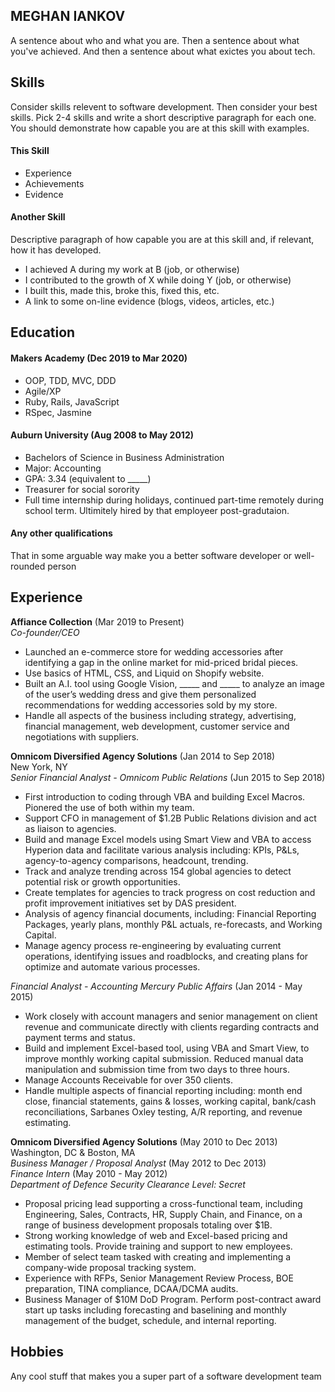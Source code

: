 ## MEGHAN IANKOV

A sentence about who and what you are. Then a sentence about what you've achieved. And then a sentence about what exictes you about tech.

## Skills

Consider skills relevent to software development. Then consider your best skills. Pick 2-4 skills and write a short descriptive paragraph for each one. You should demonstrate how capable you are at this skill with examples.

#### This Skill

- Experience
- Achievements
- Evidence

#### Another Skill

Descriptive paragraph of how capable you are at this skill and, if relevant, how it has developed.

- I achieved A during my work at B (job, or otherwise)
- I contributed to the growth of X while doing Y (job, or otherwise)
- I built this, made this, broke this, fixed this, etc.
- A link to some on-line evidence (blogs, videos, articles, etc.)

## Education

#### Makers Academy (Dec 2019 to Mar 2020)

- OOP, TDD, MVC, DDD
- Agile/XP
- Ruby, Rails, JavaScript
- RSpec, Jasmine

#### Auburn University (Aug 2008 to May 2012)

- Bachelors of Science in Business Administration
- Major: Accounting
- GPA: 3.34 (equivalent to _____)
- Treasurer for social sorority
- Full time internship during holidays, continued part-time remotely during school term. Ultimitely hired by that employeer post-gradutaion.

#### Any other qualifications

That in some arguable way make you a better software developer or well-rounded person

## Experience

**Affiance Collection** (Mar 2019 to Present)    
*Co-founder/CEO*  
- Launched an e-commerce store for wedding accessories after identifying a gap in the online market for mid-priced bridal pieces. 
- Use basics of HTML, CSS, and Liquid on Shopify website.
- Built an A.I. tool using Google Vision, _____ and _____ to analyze an image of the user’s wedding dress and give them personalized recommendations for wedding accessories sold by my store.
- Handle all aspects of the business including strategy, advertising, financial management, web development, customer service and negotiations with suppliers.

**Omnicom Diversified Agency Solutions** (Jan 2014 to Sep 2018)    
New York, NY  
*Senior Financial Analyst - Omnicom Public Relations* (Jun 2015 to Sep 2018)  
- First introduction to coding through VBA and building Excel Macros. Pionered the use of both within my team. 
- Support CFO in management of $1.2B Public Relations division and act as liaison to agencies.
- Build and manage Excel models using Smart View and VBA to access Hyperion data and facilitate various analysis including: KPIs, P&Ls, agency-to-agency comparisons, headcount, trending. 
- Track and analyze trending across 154 global agencies to detect potential risk or growth opportunities. 
- Create templates for agencies to track progress on cost reduction and profit improvement initiatives set by DAS president.
- Analysis of agency financial documents, including: Financial Reporting Packages, yearly plans, monthly P&L actuals, re-forecasts, and Working Capital.
- Manage agency process re-engineering by evaluating current operations, identifying issues and roadblocks, and creating plans for optimize and automate various processes.

*Financial Analyst - Accounting Mercury Public Affairs* (Jan 2014 - May 2015)
- Work closely with account managers and senior management on client revenue and communicate directly with clients regarding contracts and payment terms and status.
- Build and implement Excel-based tool, using VBA and Smart View, to improve monthly working capital submission. Reduced manual data manipulation and submission time from two days to three hours.
- Manage Accounts Receivable for over 350 clients.
-	Handle multiple aspects of financial reporting including: month end close, financial statements, gains & losses, working capital, bank/cash reconciliations, Sarbanes Oxley testing, A/R reporting, and revenue estimating.

**Omnicom Diversified Agency Solutions** (May 2010 to Dec 2013)  
Washington, DC & Boston, MA  
*Business Manager / Proposal Analyst* (May 2012 to Dec 2013)  
*Finance Intern* (May 2010 - May 2012)  
*Department of Defence Security Clearance Level: Secret*  
- Proposal pricing lead supporting a cross-functional team, including Engineering, Sales, Contracts, HR, Supply Chain, and Finance, on a range of business development proposals totaling over $1B.
- Strong working knowledge of web and Excel-based pricing and estimating tools. Provide training and support to new employees.
- Member of select team tasked with creating and implementing a company-wide proposal tracking system.
- Experience with RFPs, Senior Management Review Process, BOE preparation, TINA compliance, DCAA/DCMA audits. 
- Business Manager of $10M DoD Program. Perform post-contract award start up tasks including forecasting and baselining and monthly management of the budget, schedule, and internal reporting.
 

## Hobbies

Any cool stuff that makes you a super part of a software development team
